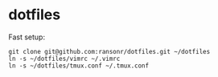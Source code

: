 # dotfiles

Fast setup:
```
git clone git@github.com:ransonr/dotfiles.git ~/dotfiles
ln -s ~/dotfiles/vimrc ~/.vimrc
ln -s ~/dotfiles/tmux.conf ~/.tmux.conf
```
